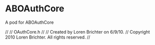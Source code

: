 # ABOAuthCore
A pod for ABOAuthCore


//
//  OAuthCore.h
//
//  Created by Loren Brichter on 6/9/10.
//  Copyright 2010 Loren Brichter. All rights reserved.
//